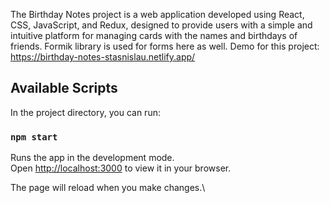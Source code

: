 
The Birthday Notes project is a web application developed using React, CSS, JavaScript, and Redux, designed to provide users with a simple and intuitive platform for managing cards with the names and birthdays of friends. Formik library is used for forms here as well.
Demo for this project: https://birthday-notes-stasnislau.netlify.app/
## Available Scripts

In the project directory, you can run:

### `npm start`

Runs the app in the development mode.\
Open [http://localhost:3000](http://localhost:3000) to view it in your browser.

The page will reload when you make changes.\


